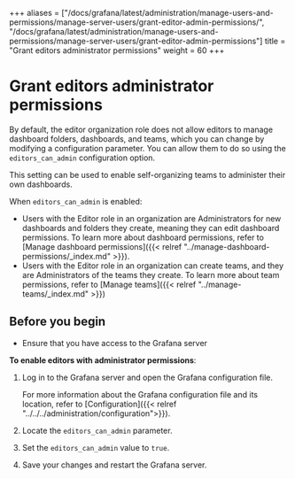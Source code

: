 +++
aliases = ["/docs/grafana/latest/administration/manage-users-and-permissions/manage-server-users/grant-editor-admin-permissions/", "/docs/grafana/latest/administration/manage-users-and-permissions/manage-server-users/grant-editor-admin-permissions"]
title = "Grant editors administrator permissions"
weight = 60
+++

# Grant editors administrator permissions

By default, the editor organization role does not allow editors to manage dashboard folders, dashboards, and teams, which you can change by modifying a configuration parameter. You can allow them to do so using the `editors_can_admin` configuration option.

This setting can be used to enable self-organizing teams to administer their own dashboards.

When `editors_can_admin` is enabled:

- Users with the Editor role in an organization are Administrators for new dashboards and folders they create, meaning they can edit dashboard permissions. To learn more about dashboard permissions, refer to [Manage dashboard permissions]({{< relref "../manage-dashboard-permissions/_index.md" >}}).
- Users with the Editor role in an organization can create teams, and they are Administrators of the teams they create. To learn more about team permissions, refer to [Manage teams]({{< relref "../manage-teams/_index.md" >}})

## Before you begin

- Ensure that you have access to the Grafana server

**To enable editors with administrator permissions**:

1. Log in to the Grafana server and open the Grafana configuration file.

   For more information about the Grafana configuration file and its location, refer to [Configuration]({{< relref "../../../administration/configuration">}}).

1. Locate the `editors_can_admin` parameter.
1. Set the `editors_can_admin` value to `true`.
1. Save your changes and restart the Grafana server.
